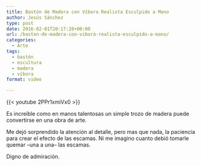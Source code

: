 ```yaml
---
title: Bastón de Madera con Víbora Realista Esculpido a Mano
author: Jesús Sánchez
type: post
date: 2016-02-01T20:17:28+00:00
url: /baston-de-madera-con-vibora-realista-esculpido-a-mano/
categories:
  - Arte
tags:
  - bastón
  - escultura
  - madera
  - víbora
format: video

---
```

{{< youtube 2PPr1xmiVx0 >}}

Es increíble como en manos talentosas un simple trozo de madera puede convertirse en una obra de arte.

Me dejó sorprendido la atención al detalle, pero mas que nada, la paciencia para crear el efecto de las escamas. Ni me imagino cuanto debió tomarle quemar –una a una– las escamas.

Digno de admiración.